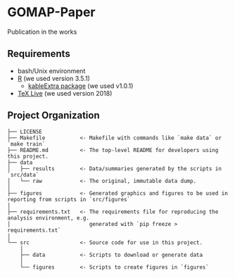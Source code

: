 GOMAP-Paper
==============================

Publication in the works

## Requirements
- bash/Unix environment
- [R](https://www.r-project.org/) (we used version 3.5.1)
  - [kableExtra package](https://cran.r-project.org/web/packages/kableExtra/) (we used v1.0.1)
- [TeX Live](https://www.tug.org/texlive/) (we used version 2018)

Project Organization
------------

    ├── LICENSE
    ├── Makefile           <- Makefile with commands like `make data` or `make train`
    ├── README.md          <- The top-level README for developers using this project.
    ├── data
    │   ├── results        <- Data/summaries generated by the scripts in `src/data`
    │   └── raw            <- The original, immutable data dump.
    │
    ├── figures            <- Generated graphics and figures to be used in reporting from scripts in `src/figures`
    │
    ├── requirements.txt   <- The requirements file for reproducing the analysis environment, e.g.
    │                         generated with `pip freeze > requirements.txt`
    │
    └── src                <- Source code for use in this project.
        │
        ├── data           <- Scripts to download or generate data
        │
        └── figures        <- Scripts to create figures in `figures`
     
